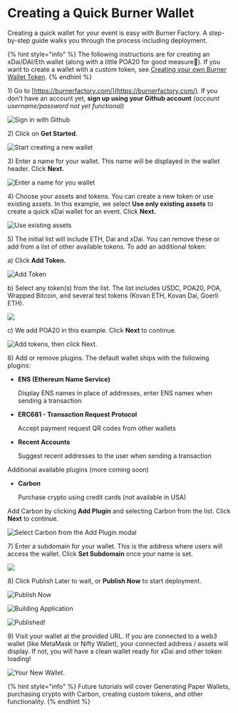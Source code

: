 # Creating a Quick Burner Wallet

Creating a quick wallet for your event is easy with Burner Factory. A step-by-step guide walks you through the process including deployment. 

{% hint style="info" %}
The following instructions are for creating an xDai/DAI/Eth wallet \(along with a little POA20 for good measure🙂\).  If you want to create a wallet with a custom token, see [Creating your own Burner Wallet Token](creating-your-own-burner-wallet-token.md). 
{% endhint %}

1\) Go to [https://burnerfactory.com/](https://burnerfactory.com/). If you don't have an account yet, **sign up using your Github account** _\(account username/password not yet functional\)_

![Sign in with Github](../../../.gitbook/assets/bw_login_1.png)

2\) Click on **Get Started**.

![Start creating a new wallet](../../../.gitbook/assets/bw_get_started.png)

3\) Enter a name for your wallet. This name will be displayed in the wallet header. Click **Next.**

![Enter a name for you wallet](../../../.gitbook/assets/bw_party_wallet_name.png)

4\) Choose your assets and tokens. You can create a new token or use existing assets. In this example, we select **Use only existing assets** to create a quick xDai wallet for an event. Click **Next.**

![Use existing assets](../../../.gitbook/assets/bw-token-types.png)

5\) The initial list will include ETH, Dai and xDai. You can remove these or add from a list of other available tokens. To add an additional token:

a\) Click **Add Token.**

![Add Token](../../../.gitbook/assets/bw_add_token.png)

b\) Select any token\(s\) from the list. The list includes USDC, POA20, POA, Wrapped Bitcoin, and several test tokens \(Kovan ETH, Kovan Dai, Goerli ETH\).

![](../../../.gitbook/assets/bw_token_list.png)

c\) We add POA20 in this example. Click **Next** to continue.

![Add tokens, then click Next.](../../../.gitbook/assets/bw_token_next.png)

6\) Add or remove plugins. The default wallet ships with the following plugins:

* **ENS \(Ethereum Name Service\)**

  Display ENS names in place of addresses, enter ENS names when sending a transaction

* **ERC681 - Transaction Request Protocol**

  Accept payment request QR codes from other wallets

* **Recent Accounts**

  Suggest recent addresses to the user when sending a transaction

Additional available plugins \(more coming soon\)

* **Carbon**

  Purchase crypto using credit cards \(not available in USA\)

Add Carbon by clicking **Add Plugin** and selecting Carbon from the list. Click **Next** to continue.

![Select Carbon from the Add Plugin modal](../../../.gitbook/assets/bw-add-carbon.png)

7\) Enter a subdomain for your wallet. This is the address where users will access the wallet. Click **Set Subdomain** once your name is set.

![](../../../.gitbook/assets/party-subdomain.png)

8\) Click Publish Later to wait, or **Publish Now** to start deployment.

![Publish Now](../../../.gitbook/assets/bw_publish_now.png)

![Building Application](../../../.gitbook/assets/bw_building_application.png)

![Published!](../../../.gitbook/assets/bw_publisheed.png)

9\) Visit your wallet at the provided URL. If you are connected to a web3 wallet \(like MetaMask or Nifty Wallet\), your connected address / assets will display. If not, you will have a clean wallet ready for xDai and other token loading!

![Your New Wallet.](../../../.gitbook/assets/bw_done.png)

{% hint style="info" %}
Future tutorials will cover Generating Paper Wallets,  purchasing crypto with Carbon, creating custom tokens, and other functionality.
{% endhint %}





